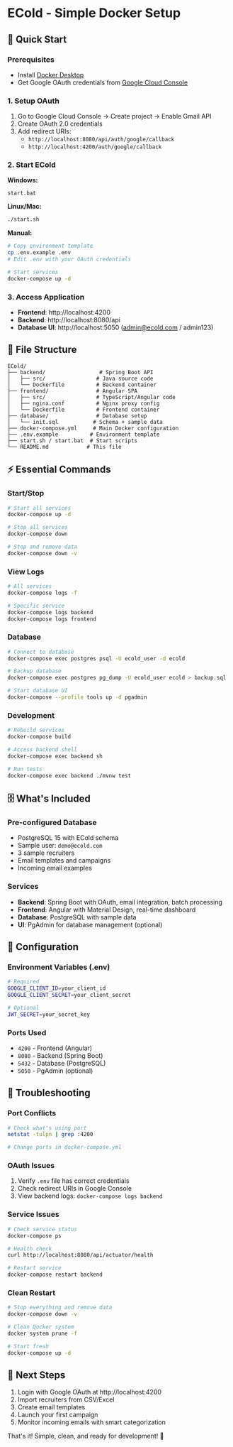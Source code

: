 # ECold - Simple Docker Setup

## 🚀 Quick Start

### Prerequisites
- Install [Docker Desktop](https://www.docker.com/products/docker-desktop/)
- Get Google OAuth credentials from [Google Cloud Console](https://console.cloud.google.com/)

### 1. Setup OAuth
1. Go to Google Cloud Console → Create project → Enable Gmail API
2. Create OAuth 2.0 credentials
3. Add redirect URIs:
   - `http://localhost:8080/api/auth/google/callback`
   - `http://localhost:4200/auth/google/callback`

### 2. Start ECold

**Windows:**
```batch
start.bat
```

**Linux/Mac:**
```bash
./start.sh
```

**Manual:**
```bash
# Copy environment template
cp .env.example .env
# Edit .env with your OAuth credentials

# Start services
docker-compose up -d
```

### 3. Access Application
- **Frontend**: http://localhost:4200
- **Backend**: http://localhost:8080/api
- **Database UI**: http://localhost:5050 (admin@ecold.com / admin123)

## 📁 File Structure

```
ECold/
├── backend/                 # Spring Boot API
│   ├── src/                # Java source code
│   └── Dockerfile          # Backend container
├── frontend/               # Angular SPA
│   ├── src/                # TypeScript/Angular code
│   ├── nginx.conf          # Nginx proxy config
│   └── Dockerfile          # Frontend container
├── database/               # Database setup
│   └── init.sql           # Schema + sample data
├── docker-compose.yml     # Main Docker configuration
├── .env.example          # Environment template
├── start.sh / start.bat  # Start scripts
└── README.md            # This file
```

## ⚡ Essential Commands

### Start/Stop
```bash
# Start all services
docker-compose up -d

# Stop all services  
docker-compose down

# Stop and remove data
docker-compose down -v
```

### View Logs
```bash
# All services
docker-compose logs -f

# Specific service
docker-compose logs backend
docker-compose logs frontend
```

### Database
```bash
# Connect to database
docker-compose exec postgres psql -U ecold_user -d ecold

# Backup database
docker-compose exec postgres pg_dump -U ecold_user ecold > backup.sql

# Start database UI
docker-compose --profile tools up -d pgadmin
```

### Development
```bash
# Rebuild services
docker-compose build

# Access backend shell
docker-compose exec backend sh

# Run tests
docker-compose exec backend ./mvnw test
```

## 🗄️ What's Included

### Pre-configured Database
- PostgreSQL 15 with ECold schema
- Sample user: `demo@ecold.com`
- 3 sample recruiters
- Email templates and campaigns
- Incoming email examples

### Services
- **Backend**: Spring Boot with OAuth, email integration, batch processing
- **Frontend**: Angular with Material Design, real-time dashboard
- **Database**: PostgreSQL with sample data
- **UI**: PgAdmin for database management (optional)

## 🔧 Configuration

### Environment Variables (.env)
```bash
# Required
GOOGLE_CLIENT_ID=your_client_id
GOOGLE_CLIENT_SECRET=your_client_secret

# Optional
JWT_SECRET=your_secret_key
```

### Ports Used
- `4200` - Frontend (Angular)
- `8080` - Backend (Spring Boot)
- `5432` - Database (PostgreSQL) 
- `5050` - PgAdmin (optional)

## 🐛 Troubleshooting

### Port Conflicts
```bash
# Check what's using port
netstat -tulpn | grep :4200

# Change ports in docker-compose.yml
```

### OAuth Issues
1. Verify `.env` file has correct credentials
2. Check redirect URIs in Google Console
3. View backend logs: `docker-compose logs backend`

### Service Issues
```bash
# Check service status
docker-compose ps

# Health check
curl http://localhost:8080/api/actuator/health

# Restart service
docker-compose restart backend
```

### Clean Restart
```bash
# Stop everything and remove data
docker-compose down -v

# Clean Docker system
docker system prune -f

# Start fresh
docker-compose up -d
```

## 🚀 Next Steps

1. Login with Google OAuth at http://localhost:4200
2. Import recruiters from CSV/Excel
3. Create email templates
4. Launch your first campaign
5. Monitor incoming emails with smart categorization

That's it! Simple, clean, and ready for development! 🎉